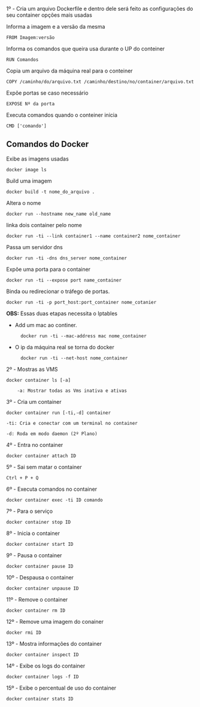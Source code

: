1º - Cria um arquivo Dockerfile e dentro dele será feito as configurações do seu container opções mais usadas

Informa a imagem e a versão da mesma

    FROM Imagem:versão

Informa os comandos que queira usa durante o UP do conteiner

	RUN Comandos 

Copia um arquivo da máquina real para o conteiner

	COPY /caminho/do/arquivo.txt /caminho/destino/no/container/arquivo.txt

Expõe portas se caso necessário

	EXPOSE Nº da porta

Executa comandos quando o conteiner inicia

    CMD ['comando']

## **Comandos do Docker**

Exibe as imagens usadas

    docker image ls

Build uma imagem

    docker build -t nome_do_arquivo . 

Altera o nome

    docker run --hostname new_name old_name

linka dois container pelo nome

    docker run -ti --link container1 --name container2 nome_container

Passa um servidor dns

    docker run -ti -dns dns_server nome_container   

Expõe uma porta para o container 

    docker run -ti --expose port name_container

Binda ou redirecionar o tráfego de portas.

    docker run -ti -p port_host:port_container nome_cotanier

**OBS:** Essas duas etapas necessita o Iptables

* Add um mac ao continer.

        docker run -ti --mac-address mac nome_container

* O ip da máquina real se torna do docker

        docker run -ti --net-host nome_container


2º - Mostras as VMS

    docker container ls [-a]

        -a: Mostrar todas as Vms inativa e ativas

3º - Cria um container 

    docker container run [-ti,-d] container

    -ti: Cria e conectar com um terminal no container

    -d: Roda em modo daemon (2º Plano)

4º - Entra no container

    docker container attach ID

5º - Sai sem matar o container

    Ctrl + P + Q

6º - Executa comandos no container

    docker container exec -ti ID comando

7º - Para o serviço

    docker container stop ID

8º - Inicia o container

    docker container start ID

9º - Pausa o container

    docker container pause ID

10º - Despausa o container 

    docker container unpause ID

11º - Remove o container

    docker container rm ID

12º - Remove uma imagem do conainer 

    docker rmi ID

13º - Mostra informações do container

    docker container inspect ID

14º - Exibe os logs do container

    docker container logs -f ID

15º - Exibe o percentual de uso do container

    docker container stats ID